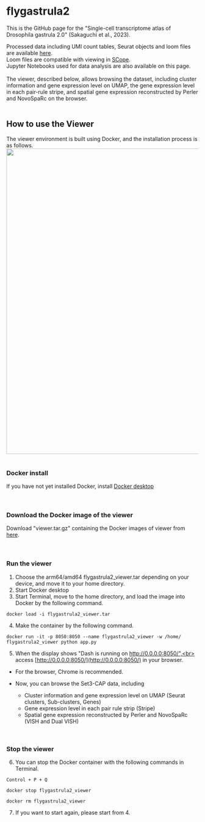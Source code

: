 # flygastrula2
This is the GitHub page for the "Single-cell transcriptome atlas of Drosophila gastrula 2.0" (Sakaguchi et al., 2023).

Processed data including UMI count tables, Seurat objects and loom files are available [here](http://dx.doi.org/10.17632/k8g638cmxv.1).<br>
Loom files are compatible with viewing in [SCope](https://scope.aertslab.org).<br>
Jupyter Notebooks used for data analysis are also available on this page.<br>
<br>
The viewer, described below, allows browsing the dataset, including cluster information and gene expression level on UMAP, the gene expression level in each pair-rule stripe, and spatial gene expression reconstructed by Perler and NovoSpaRc on the browser.
<br>
<br>

## How to use the Viewer
The viewer environment is built using Docker, and the installation process is as follows.
<img src="./sample_movie_20230306_trimmed.gif" width = 800>
<br>
<br>

### Docker install

If you have not yet installed Docker, install [Docker desktop](https://docs.docker.com/engine/install/)<br>
<br>
<br>

### Download the Docker image of the viewer 

Download "viewer.tar.gz" containing the Docker images of viewer from [here](http://dx.doi.org/10.17632/k8g638cmxv.1).<br>
<br>
<br>

### Run the viewer

1. Choose the arm64/amd64 flygastrula2_viewer.tar depending on your device, and move it to your home directory.<br>
2. Start Docker desktop<br>
3. Start Terminal, move to the home directory, and load the image into Docker by the following command.<br>
```
docker load -i flygastrula2_viewer.tar
```

4. Make the container by the following command.<br>
```
docker run -it -p 8050:8050 --name flygastrula2_viewer -w /home/ flygastrula2_viewer python app.py
```

5. When the display shows "Dash is running on http://0.0.0.0:8050/",<br>
   access [http://0.0.0.0:8050/](http://0.0.0.0:8050/) in your browser.<br>

  - For the browser, Chrome is recommended. 

  - Now, you can browse the Set3-CAP data, including
    - Cluster information and gene expression level on UMAP (Seurat clusters, Sub-clusters, Genes)
    - Gene expression level in each pair rule strip (Stripe)
    - Spatial gene expression reconstructed by Perler and NovoSpaRc (VISH and Dual VISH)
<br>

### Stop the viewer
6. You can stop the Docker container with the following commands in Terminal.
```
Control + P + Q
```

```
docker stop flygastrula2_viewer
```

```
docker rm flygastrula2_viewer
```

7. If you want to start again, please start from 4.
